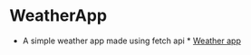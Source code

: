 # WeatherApp

* A simple weather app made using fetch api *
[Weather app](https://satviksinha.github.io/WeatherApp/)
